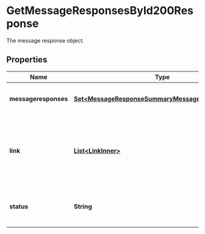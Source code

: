 

# GetMessageResponsesById200Response

The message response object.

## Properties

| Name | Type | Description | Notes |
|------------ | ------------- | ------------- | -------------|
|**messageresponses** | [**Set&lt;MessageResponseSummaryMessageresponsesInner&gt;**](MessageResponseSummaryMessageresponsesInner.md) | The message response statuses. |  [readonly] |
|**link** | [**List&lt;LinkInner&gt;**](LinkInner.md) | A [HATEOAS](https://en.wikipedia.org/wiki/HATEOAS) link object, describing all discoverable resources in relation to the original request. |  [readonly] |
|**status** | **String** | The message response pagination status. |  [optional] [readonly] |



